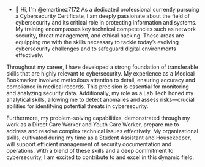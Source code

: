 - 👋 Hi, I’m @emartinez7172
As a dedicated professional currently pursuing a Cybersecurity Certificate, I am deeply passionate about the field of cybersecurity and its critical role in protecting information and systems. My training encompasses key technical competencies such as network security, threat management, and ethical hacking. These areas are equipping me with the skills necessary to tackle today’s evolving cybersecurity challenges and to safeguard digital environments effectively.

Throughout my career, I have developed a strong foundation of transferable skills that are highly relevant to cybersecurity. My experience as a Medical Bookmarker involved meticulous attention to detail, ensuring accuracy and compliance in medical records. This precision is essential for monitoring and analyzing security data. Additionally, my role as a Lab Tech honed my analytical skills, allowing me to detect anomalies and assess risks—crucial abilities for identifying potential threats in cybersecurity.

Furthermore, my problem-solving capabilities, demonstrated through my work as a Direct Care Worker and Youth Care Worker, prepare me to address and resolve complex technical issues effectively. My organizational skills, cultivated during my time as a Student Assistant and Housekeeper, will support efficient management of security documentation and operations. With a blend of these skills and a deep commitment to cybersecurity, I am excited to contribute to and excel in this dynamic field.


<!---
emartinez7172/emartinez7172 is a ✨ special ✨ repository because its `README.md` (this file) appears on your GitHub profile.
You can click the Preview link to take a look at your changes.
--->
